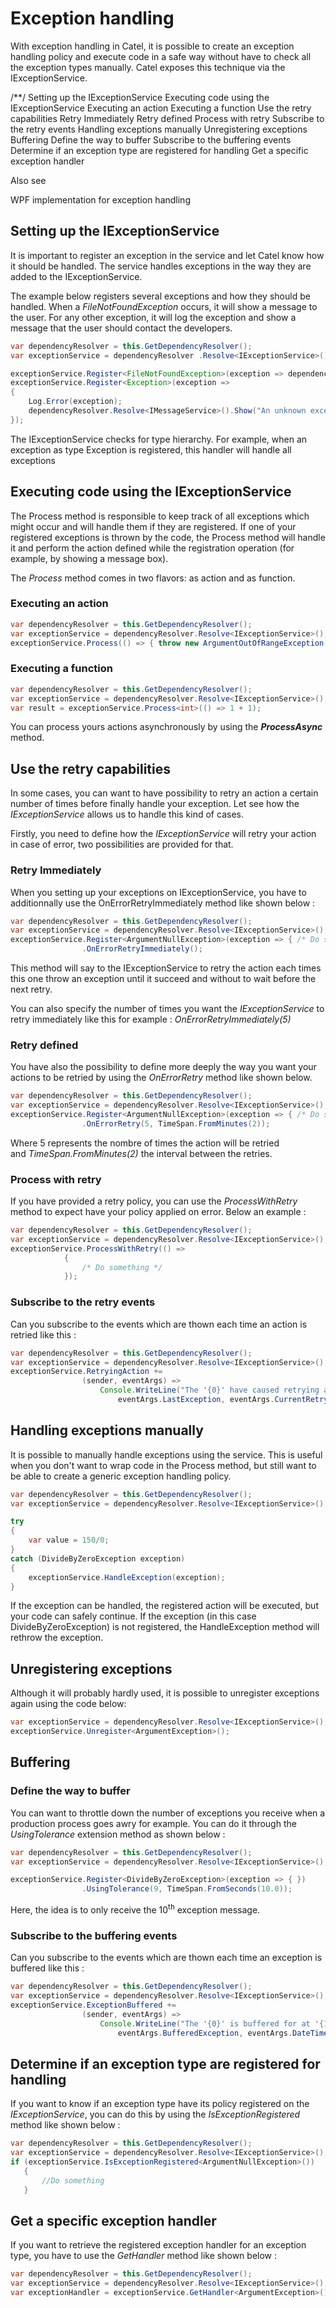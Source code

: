 # Exception handling

With exception handling in Catel, it is possible to create an exception handling policy and execute code in a safe way without have to check all the exception types manually. Catel exposes this technique via the IExceptionService.

/\*\*/ Setting up the IExceptionService Executing code using the IExceptionService Executing an action Executing a function Use the retry capabilities Retry Immediately Retry defined Process with retry Subscribe to the retry events Handling exceptions manually Unregistering exceptions Buffering Define the way to buffer Subscribe to the buffering events Determine if an exception type are registered for handling Get a specific exception handler

Also see

WPF implementation for exception handling

## Setting up the IExceptionService

It is important to register an exception in the service and let Catel know how it should be handled. The service handles exceptions in the way they are added to the IExceptionService.

The example below registers several exceptions and how they should be handled. When a *FileNotFoundException* occurs, it will show a message to the user. For any other exception, it will log the exception and show a message that the user should contact the developers.

``` {.java data-syntaxhighlighter-params="brush: java; gutter: false; theme: Confluence" data-theme="Confluence" style="brush: java; gutter: false; theme: Confluence"}
var dependencyResolver = this.GetDependencyResolver();
var exceptionService = dependencyResolver .Resolve<IExceptionService>();

exceptionService.Register<FileNotFoundException>(exception => dependencyResolver.Resolve<IMessageService>().Show(exception.Message));
exceptionService.Register<Exception>(exception => 
{
    Log.Error(exception);
    dependencyResolver.Resolve<IMessageService>().Show("An unknown exception occurred, please contact the developers"); 
});
```

The IExceptionService checks for type hierarchy. For example, when an exception as type Exception is registered, this handler will handle all exceptions

## Executing code using the IExceptionService

The Process method is responsible to keep track of all exceptions which might occur and will handle them if they are registered. If one of your registered exceptions is thrown by the code, the Process method will handle it and perform the action defined while the registration operation (for example, by showing a message box).

The *Process* method comes in two flavors: as action and as function.

### Executing an action

``` {.java data-syntaxhighlighter-params="brush: java; gutter: false; theme: Confluence" data-theme="Confluence" style="brush: java; gutter: false; theme: Confluence"}
var dependencyResolver = this.GetDependencyResolver();
var exceptionService = dependencyResolver.Resolve<IExceptionService>();
exceptionService.Process(() => { throw new ArgumentOutOfRangeException(); });
```

### Executing a function

``` {.java data-syntaxhighlighter-params="brush: java; gutter: false; theme: Confluence" data-theme="Confluence" style="brush: java; gutter: false; theme: Confluence"}
var dependencyResolver = this.GetDependencyResolver();
var exceptionService = dependencyResolver.Resolve<IExceptionService>();
var result = exceptionService.Process<int>(() => 1 + 1);
```

You can process yours actions asynchronously by using the ***ProcessAsync*** method.

## Use the retry capabilities

In some cases, you can want to have possibility to retry an action a certain number of times before finally handle your exception. Let see how the *IExceptionService* allows us to handle this kind of cases.

Firstly, you need to define how the *IExceptionService* will retry your action in case of error, two possibilities are provided for that.

### Retry Immediately

When you setting up your exceptions on IExceptionService, you have to additionnally use the OnErrorRetryImmediately method like shown below :

``` {.java data-syntaxhighlighter-params="brush: java; gutter: false; theme: Confluence" data-theme="Confluence" style="brush: java; gutter: false; theme: Confluence"}
var dependencyResolver = this.GetDependencyResolver();
var exceptionService = dependencyResolver.Resolve<IExceptionService>();
exceptionService.Register<ArgumentNullException>(exception => { /* Do something */ })
                .OnErrorRetryImmediately();
```

This method will say to the IExceptionService to retry the action each times this one throw an exception until it succeed and without to wait before the next retry.

You can also specify the number of times you want the *IExceptionService* to retry immediately like this for example : *OnErrorRetryImmediately(5)*

### Retry defined

You have also the possibility to define more deeply the way you want your actions to be retried by using the *OnErrorRetry* method like shown below.

``` {.java data-syntaxhighlighter-params="brush: java; gutter: false; theme: Confluence" data-theme="Confluence" style="brush: java; gutter: false; theme: Confluence"}
var dependencyResolver = this.GetDependencyResolver();
var exceptionService = dependencyResolver.Resolve<IExceptionService>();
exceptionService.Register<ArgumentNullException>(exception => { /* Do something */ })
                .OnErrorRetry(5, TimeSpan.FromMinutes(2));
```

Where 5 represents the nombre of times the action will be retried and *TimeSpan.FromMinutes(2)* the interval between the retries.

### Process with retry

If you have provided a retry policy, you can use the *ProcessWithRetry* method to expect have your policy applied on error. Below an example :

``` {.java data-syntaxhighlighter-params="brush: java; gutter: false; theme: Confluence" data-theme="Confluence" style="brush: java; gutter: false; theme: Confluence"}
var dependencyResolver = this.GetDependencyResolver();
var exceptionService = dependencyResolver.Resolve<IExceptionService>();
exceptionService.ProcessWithRetry(() =>
            {
                /* Do something */
            });
```

### Subscribe to the retry events

Can you subscribe to the events which are thown each time an action is retried like this :

``` {.java data-syntaxhighlighter-params="brush: java; gutter: false; theme: Confluence" data-theme="Confluence" style="brush: java; gutter: false; theme: Confluence"}
var dependencyResolver = this.GetDependencyResolver();
var exceptionService = dependencyResolver.Resolve<IExceptionService>();
exceptionService.RetryingAction +=
                (sender, eventArgs) =>
                    Console.WriteLine("The '{0}' have caused retrying action for the '{1}' times.",
                        eventArgs.LastException, eventArgs.CurrentRetryCount);
```

## Handling exceptions manually

It is possible to manually handle exceptions using the service. This is useful when you don't want to wrap code in the Process method, but still want to be able to create a generic exception handling policy.

``` {.java data-syntaxhighlighter-params="brush: java; gutter: false; theme: Confluence" data-theme="Confluence" style="brush: java; gutter: false; theme: Confluence"}
var dependencyResolver = this.GetDependencyResolver();
var exceptionService = dependencyResolver.Resolve<IExceptionService>();

try
{
    var value = 150/0;
}
catch (DivideByZeroException exception)
{
    exceptionService.HandleException(exception);
}
```

If the exception can be handled, the registered action will be executed, but your code can safely continue. If the exception (in this case DivideByZeroException) is not registered, the HandleException method will rethrow the exception.

## Unregistering exceptions

Although it will probably hardly used, it is possible to unregister exceptions again using the code below:

``` {.java data-syntaxhighlighter-params="brush: java; gutter: false; theme: Confluence" data-theme="Confluence" style="brush: java; gutter: false; theme: Confluence"}
var exceptionService = dependencyResolver.Resolve<IExceptionService>();
exceptionService.Unregister<ArgumentException>();
```

## Buffering

### Define the way to buffer

You can want to throttle down the number of exceptions you receive when a production process goes awry for example. You can do it through the *UsingTolerance* extension method as shown below :

``` {.java data-syntaxhighlighter-params="brush: java; gutter: false; theme: Confluence" data-theme="Confluence" style="brush: java; gutter: false; theme: Confluence"}
var dependencyResolver = this.GetDependencyResolver();
var exceptionService = dependencyResolver.Resolve<IExceptionService>();

exceptionService.Register<DivideByZeroException>(exception => { })
                .UsingTolerance(9, TimeSpan.FromSeconds(10.0));
```

Here, the idea is to only receive the 10<sup>th</sup> exception message.

### Subscribe to the buffering events

Can you subscribe to the events which are thown each time an exception is buffered like this :

``` {.java data-syntaxhighlighter-params="brush: java; gutter: false; theme: Confluence" data-theme="Confluence" style="brush: java; gutter: false; theme: Confluence"}
var dependencyResolver = this.GetDependencyResolver();
var exceptionService = dependencyResolver.Resolve<IExceptionService>();
exceptionService.ExceptionBuffered +=
                (sender, eventArgs) =>
                    Console.WriteLine("The '{0}' is buffered for at '{1}'.",
                        eventArgs.BufferedException, eventArgs.DateTime);
```

## Determine if an exception type are registered for handling

If you want to know if an exception type have its policy registered on the *IExceptionService*, you can do this by using the *IsExceptionRegistered* method like shown below :

``` {.java data-syntaxhighlighter-params="brush: java; gutter: false; theme: Confluence" data-theme="Confluence" style="brush: java; gutter: false; theme: Confluence"}
var dependencyResolver = this.GetDependencyResolver();
var exceptionService = dependencyResolver.Resolve<IExceptionService>();
if (exceptionService.IsExceptionRegistered<ArgumentNullException>())
   {
       //Do something
   }
```

## Get a specific exception handler

If you want to retrieve the registered exception handler for an exception type, you have to use the *GetHandler* method like shown below :

``` {.java data-syntaxhighlighter-params="brush: java; gutter: false; theme: Confluence" data-theme="Confluence" style="brush: java; gutter: false; theme: Confluence"}
var dependencyResolver = this.GetDependencyResolver();
var exceptionService = dependencyResolver.Resolve<IExceptionService>();
var exceptionHandler = exceptionService.GetHandler<ArgumentException>();
```
